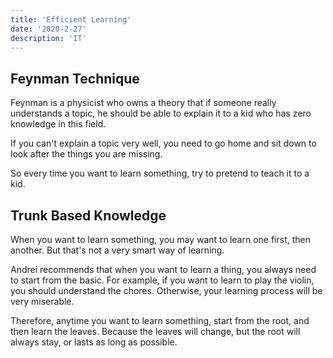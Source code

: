 ```yaml
---
title: 'Efficient Learning'
date: '2020-2-27'
description: 'IT'
---
```




## Feynman Technique

Feynman is a physicist who owns a theory that if someone really understands a topic, he should be able to explain it to a kid who has zero knowledge in this field.

If you can't explain a topic very well, you need to go home and sit down to look after the things you are missing.

So every time you want to learn something, try to pretend to teach it to a kid.



## Trunk Based Knowledge

When you want to learn something, you may want to learn one first, then another. But that's not a very smart way of learning.

Andrei recommends that when you want to learn a thing, you always need to start from the basic. For example, if you want to learn to play the violin, you should understand the chores. Otherwise, your learning process will be very miserable.

Therefore, anytime you want to learn something, start from the root, and then learn the leaves. Because the leaves will change, but the root will always stay, or lasts as long as possible.
